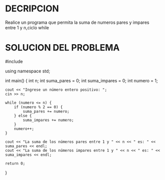 # DECRIPCION
Realice un programa que permita la suma de numeros pares y impares entre 1 y n,ciclo while
# SOLUCION DEL PROBLEMA 
#include <iostream>

using namespace std;

int main() {
    int n;
    int suma_pares = 0;
    int suma_impares = 0;
    int numero = 1;

    cout << "Ingrese un número entero positivo: ";
    cin >> n;

    while (numero <= n) {
        if (numero % 2 == 0) {
            suma_pares += numero;
        } else {
            suma_impares += numero;
        }
        numero++;
    }

    cout << "La suma de los números pares entre 1 y " << n << " es: " << suma_pares << endl;
    cout << "La suma de los números impares entre 1 y " << n << " es: " << suma_impares << endl;

    return 0;
}
